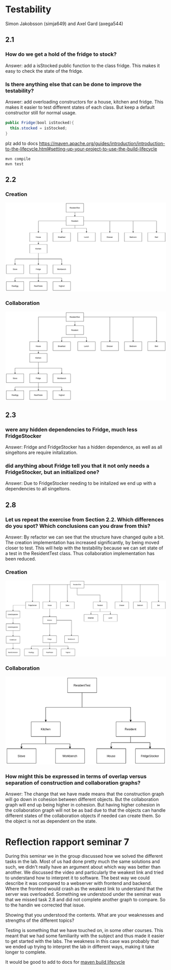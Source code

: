 # Testability

Simon Jakobsson (simja649) and
Axel Gard (axega544)

## 2.1
### How do we get a hold of the fridge to stock?

Answer: add a isStocked public function to the class fridge.
This makes it easy to check the state of the fridge.

### Is there anything else that can be done to improve the testability?
Answer: add overloading constructors for a house, kitchen and fridge. This makes
it easier to test different states of each class. But keep a default constructor
still for normal usage.

```java
public Fridge(bool isStocked){
  this.stocked = isStocked;
}

```

plz add to docs https://maven.apache.org/guides/introduction/introduction-to-the-lifecycle.html#setting-up-your-project-to-use-the-build-lifecycle

```
mvn compile
mvn test
```


## 2.2

### Creation
![creation](./img/Object-Construction-creation.png)

### Collaboration
![collaboration](./img/Object-Construction-colaboration.png)

## 2.3

### were any hidden dependencies to Fridge, much less FridgeStocker

Answer:  Fridge and FridgeStocker has a hidden dependence, as well as all singeltons are require initalization.

### did anything about Fridge tell you that it not only needs a FridgeStocker, but an initialized one?

Answer: Due to FridgeStocker needing to be initalized we end up with a dependencies to all singeltons.

## 2.8

### Let us repeat the exercise from Section 2.2. Which differences do you spot? Which conclusions can you draw from this?


Answer:
By refactor we can see that the structure have changed quite a bit.
The creation implementation has increased significantly, by being moved closer
to test. This will help with the testability because we can set state of a test
in the ResidentTest class. Thus collaboration implementation has been reduced.


### Creation
![creation](./img/Object-Construction-new-creation.png)

### Collaboration
![collaboration](img/Object-Construction-new-colaberation.png)


### How might this be expressed in terms of overlap versus separation of construction and collaboration graphs?

Answer:
The change that we have made means that the construction graph will go down in
cohesion between different objects. But the collaboration graph will end
up being higher in cohesion. But having higher cohesion in the collaboration graph
will not be as bad due to that the objects can handle different states of the collaboration
objects if needed can create them. So the object is not as dependent on the state.  



# Reflection rapport seminar 7

During this seminar we in the group discussed how we solved the different tasks in the lab. Most of us had done pretty much the same solutions and such, we didn't really have an argument about which way was better than another.  We discussed the video and particularly the weakest link and tried to understand how to interpret it to software. The best way we could describe it was compared to a webserver with frontend and backend. Where the frontend would crash as the weakest link to understand that the server was overloaded. Something we understood under the seminar was that we missed task 2.8 and did not complete another graph to compare. So to the handin we corrected that issue.

Showing that you understood the contents. What are your weaknesses and strengths of the different topics?

Testing is something that we have touched on, in some other courses. This meant that we had some familiarity with the subject and thus made it easier to get started with the labs.
The weakness in this case was probably that we ended up trying to interpret the lab in different ways, making it take longer to complete.

It would be good to add to docs for [maven build lifecycle](https://maven.apache.org/guides/introduction/introduction-to-the-lifecycle.html#setting-up-your-project-to-use-the-build-lifecycle)
